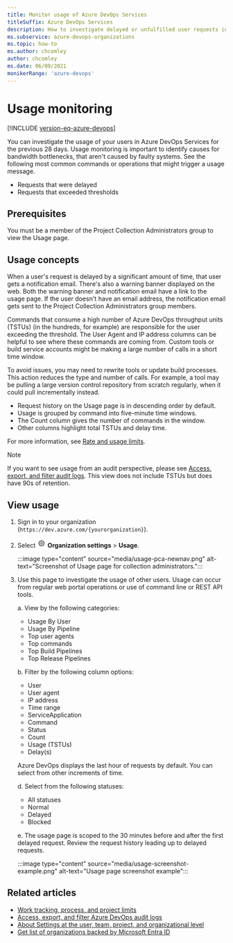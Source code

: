 ```yaml
---
title: Monitor usage of Azure DevOps Services
titleSuffix: Azure DevOps Services
description: How to investigate delayed or unfulfilled user requests in Azure DevOps Services.
ms.subservice: azure-devops-organizations
ms.topic: how-to
ms.author: chcomley
author: chcomley
ms.date: 06/09/2021
monikerRange: 'azure-devops'
---
```


# Usage monitoring

[!INCLUDE [version-eq-azure-devops](../../includes/version-eq-azure-devops.md)]

You can investigate the usage of your users in Azure DevOps Services for the previous 28 days. Usage monitoring is important to identify causes for bandwidth bottlenecks, that aren't caused by faulty systems. See the following most common commands or operations that might trigger a usage message.

- Requests that were delayed
- Requests that exceeded thresholds

## Prerequisites

You must be a member of the Project Collection Administrators group to view the Usage page.

## Usage concepts

When a user's request is delayed by a significant amount of time, that user gets a notification email. There's also a warning banner displayed on the web. Both the warning banner and notification email have a link to the usage page. If the user doesn't have an email address, the notification email gets sent to the Project Collection Administrators group members.

Commands that consume a high number of Azure DevOps throughput units (TSTUs) (in the hundreds, for example) are responsible for the user exceeding the threshold. The User Agent and IP address columns can be helpful to see where these commands are coming from. Custom tools or build service accounts might be making a large number of calls in a short time window. 

To avoid issues, you may need to rewrite tools or update build processes. This action reduces the type and number of calls. For example, a tool may be pulling a large version control repository from scratch regularly, when it could pull incrementally instead.

- Request history on the Usage page is in descending order by default.
- Usage is grouped by command into five-minute time windows.
- The Count column gives the number of commands in the window.
- Other columns highlight total TSTUs and delay time.

For more information, see [Rate and usage limits](../../integrate/concepts/rate-limits.md).

> [!NOTE]
> If you want to see usage from an audit perspective, please see [Access, export, and filter audit logs](../../organizations/audit/azure-devops-auditing.md).  This view does not include TSTUs but does have 90s of retention.
## View usage

1. Sign in to your organization (```https://dev.azure.com/{yourorganization}```).

2. Select ![gear icon](../../media/icons/gear-icon.png) **Organization settings** > **Usage**.

   :::image type="content" source="media/usage-pca-newnav.png" alt-text="Screenshot of Usage page for collection administrators.":::

3. Use this page to investigate the usage of other users. Usage can occur from regular web portal operations or use of command line or REST API tools.

   a. View by the following categories:
     - Usage By User
     - Usage By Pipeline
     - Top user agents
     - Top commands
     - Top Build Pipelines
     - Top Release Pipelines
  
   b. Filter by the following column options:
     - User
     - User agent
     - IP address
     - Time range
     - ServiceApplication
     - Command
     - Status
     - Count
     - Usage (TSTUs)
     - Delay(s)

   Azure DevOps displays the last hour of requests by default. You can select from other increments of time.

   d. Select from the following statuses:
     - All statuses
     - Normal
     - Delayed
     - Blocked

   e. The usage page is scoped to the 30 minutes before and after the first delayed request. Review the request history leading up to delayed requests.

   :::image type="content" source="media/usage-screenshot-example.png" alt-text="Usage page screenshot example":::

## Related articles

- [Work tracking, process, and project limits](../settings/work/object-limits.md)
- [Access, export, and filter Azure DevOps audit logs](../audit/azure-devops-auditing.md)
- [About Settings at the user, team, project, and organizational level](../settings/about-settings.md)
- [Get list of organizations backed by Microsoft Entra ID](get-list-of-organizations-connected-to-azure-active-directory.md)

